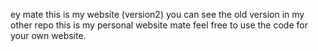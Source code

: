 ey mate this is my website (version2) you can see the old version in my other repo this is my personal website mate 
feel free to use the code for your own website.
